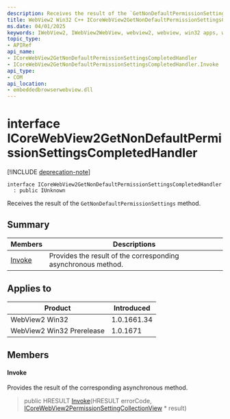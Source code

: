 ```yaml
---
description: Receives the result of the `GetNonDefaultPermissionSettings` method.
title: WebView2 Win32 C++ ICoreWebView2GetNonDefaultPermissionSettingsCompletedHandler
ms.date: 04/01/2025
keywords: IWebView2, IWebView2WebView, webview2, webview, win32 apps, win32, edge, ICoreWebView2, ICoreWebView2Controller, browser control, edge html, ICoreWebView2GetNonDefaultPermissionSettingsCompletedHandler
topic_type: 
- APIRef
api_name:
- ICoreWebView2GetNonDefaultPermissionSettingsCompletedHandler
- ICoreWebView2GetNonDefaultPermissionSettingsCompletedHandler.Invoke
api_type:
- COM
api_location:
- embeddedbrowserwebview.dll
---
```


# interface ICoreWebView2GetNonDefaultPermissionSettingsCompletedHandler

[!INCLUDE [deprecation-note](../includes/deprecation-note.md)]

```
interface ICoreWebView2GetNonDefaultPermissionSettingsCompletedHandler
  : public IUnknown
```

Receives the result of the `GetNonDefaultPermissionSettings` method.

## Summary

 Members                        | Descriptions
--------------------------------|---------------------------------------------
[Invoke](#invoke) | Provides the result of the corresponding asynchronous method.

## Applies to

Product                         | Introduced
--------------------------------|---------------------------------------------
WebView2 Win32            |    1.0.1661.34
WebView2 Win32 Prerelease |    1.0.1671

## Members

#### Invoke

Provides the result of the corresponding asynchronous method.

> public HRESULT [Invoke](#invoke)(HRESULT errorCode, [ICoreWebView2PermissionSettingCollectionView](icorewebview2permissionsettingcollectionview.md#icorewebview2permissionsettingcollectionview) * result)

